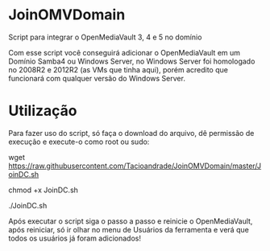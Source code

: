 # JoinOMVDomain
Script para integrar o OpenMediaVault 3, 4 e 5 no domínio

Com esse script você conseguirá adicionar o OpenMediaVault em um Domínio Samba4 ou Windows Server, no Windows Server foi homologado no 2008R2 e 2012R2 (as VMs que tinha aqui), porém acredito que funcionará com qualquer versão do Windows Server.

# Utilização
Para fazer uso do script, só faça o download do arquivo, dê permissão de execução e execute-o como root ou sudo:


wget https://raw.githubusercontent.com/Tacioandrade/JoinOMVDomain/master/JoinDC.sh


chmod +x JoinDC.sh


./JoinDC.sh

Após executar o script siga o passo a passo e reinicie o OpenMediaVault, após reiniciar, só ir olhar no menu de Usuários da ferramenta e verá que todos os usuários já foram adicionados!
